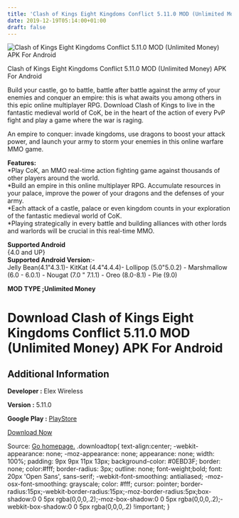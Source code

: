 ```yaml
---
title: 'Clash of Kings Eight Kingdoms Conflict 5.11.0 MOD (Unlimited Money) APK For Android'
date: 2019-12-19T05:14:00+01:00
draft: false
---
```


![Clash of Kings Eight Kingdoms Conflict 5.11.0 MOD (Unlimited Money) APK For Android](https://i1.wp.com/apkhome.net/wp-content/uploads/2019/11/Clash-of-Kings-Eight-Kingdoms-Conflict.png "Clash of Kings Eight Kingdoms Conflict 5.11.0 MOD (Unlimited Money) APK For Android")

  

Clash of Kings Eight Kingdoms Conflict 5.11.0 MOD (Unlimited Money) APK For Android

Build your castle, go to battle, battle after battle against the army of your enemies and conquer an empire: this is what awaits you among others in this epic online multiplayer RPG. Download Clash of Kings to live in the fantastic medieval world of CoK, be in the heart of the action of every PvP fight and play a game where the war is raging.

An empire to conquer: invade kingdoms, use dragons to boost your attack power, and launch your army to storm your enemies in this online warfare MMO game.

**Features:**  
\*Play CoK, an MMO real-time action fighting game against thousands of other players around the world.  
\*Build an empire in this online multiplayer RPG. Accumulate resources in your palace, improve the power of your dragons and the defenses of your army.  
\*Each attack of a castle, palace or even kingdom counts in your exploration of the fantastic medieval world of CoK.  
\*Playing strategically in every battle and building alliances with other lords and warlords will be crucial in this real-time MMO.

**Supported Android**  
{4.0 and UP}  
**Supported Android Version**:-  
Jelly Bean(4.1"4.3.1)- KitKat (4.4"4.4.4)- Lollipop (5.0"5.0.2) - Marshmallow (6.0 - 6.0.1) - Nougat (7.0 " 7.1.1) - Oreo (8.0-8.1) - Pie (9.0)

**MOD TYPE ;Unlimited Money**

Download Clash of Kings Eight Kingdoms Conflict 5.11.0 MOD (Unlimited Money) APK For Android
============================================================================================

Additional Information
----------------------

**Developer :** Elex Wireless

**Version :** 5.11.0

**Google Play :** [PlayStore](https://play.google.com/store/apps/details?id=com.hcg.cok.gp)

  

[Download Now](https://store4app.co/post/clash-of-kings-eight-kingdoms-conflict-5-11-0-mod-unlimited-money-apk-for-android_1574435047)

  
Source: [Go homepage.](https://store4app.co/post/clash-of-kings-eight-kingdoms-conflict-5-11-0-mod-unlimited-money-apk-for-android_1574435047) .downloadtop{ text-align:center; -webkit-appearance: none; -moz-appearance: none; appearance: none; width: 100%; padding: 9px 9px 11px 13px; background-color: #0EBD3F; border: none; color:#fff; border-radius: 3px; outline: none; font-weight;bold; font: 20px 'Open Sans', sans-serif; -webkit-font-smoothing: antialiased; -moz-osx-font-smoothing: grayscale; color: #fff; cursor: pointer; border-radius:15px;-webkit-border-radius:15px;-moz-border-radius:5px;box-shadow:0 0 5px rgba(0,0,0,.2);-moz-box-shadow:0 0 5px rgba(0,0,0,.2);-webkit-box-shadow:0 0 5px rgba(0,0,0,.2) !important; }